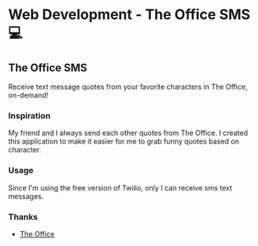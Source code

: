 # Web Development - The Office SMS 💻

## The Office SMS
Receive text message quotes from your favorite characters in The Office, on-demand!

### Inspiration
My friend and I always send each other quotes from The Office. I created this application to make it easier for me to grab funny quotes based on character.

### Usage
Since I'm using the free version of Twilio, only I can receive sms text messages.

### Thanks
* [The Office](https://www.officequotes.net/)